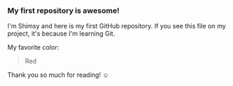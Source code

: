 ### My first repository is awesome!

I'm Shimsy and here is my first GitHub repository.
If you see this file on my project, it's because I'm learning Git.

My favorite color:

> Red

Thank you so much for reading! ☺
